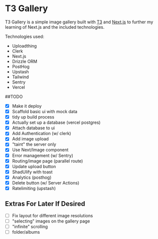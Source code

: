 # T3 Gallery
T3 Gallery is a simple image gallery built with [T3](https://t3.sh) and [Next.js](https://nextjs.org) to further my learning of Next.js and the included technologies.

Technologies used:
- Uploadthing
- Clerk
- Next.js
- Drizzle ORM
- PostHog
- Upstash
- Tailwind
- Sentry
- Vercel

##TODO

- [x] Make it deploy
- [x] Scaffold basic ui with mock data
- [x] tidy up build process
- [x] Actually set up a database (vercel postgres)
- [x] Attach database to ui
- [x] Add Authentication (w/ clerk)
- [x] Add image upload
- [x] "taint" the server only
- [x] Use Next/Image component
- [x] Error management (w/ Sentry)
- [x] Routing/image page (parallel route)
- [x] Update upload button
- [x] ShadUIify with toast
- [x] Analytics (posthog)
- [x] Delete button (w/ Server Actions)
- [x] Ratelimiting (upstash)

## Extras For Later If Desired
- [ ] Fix layout for different image resolutions
- [ ] "selecting" images on the gallery page
- [ ] "infinite" scrolling
- [ ] folder/albums
